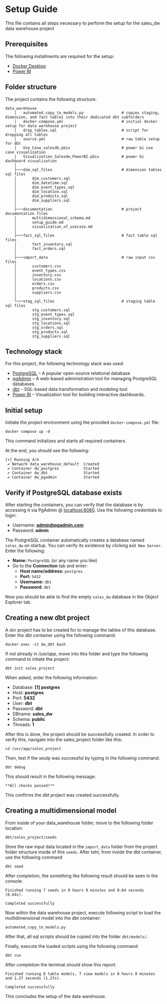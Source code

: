 # Setup Guide
This file contains all steps necessary to perform the setup for the sales_dw data warehouse project

## Prerequisites
The following installments are required for the setup:

- [Docker Desktop](https://www.docker.com/products/docker-desktop)
- [Power BI](https://powerbi.microsoft.com/)

## Folder structure
The project contains the following structure:
````
data_warehouse
    │   automated_copy_to_models.py                 # copies staging, dimension, and fact tables into their dedicated dbt subfolders 
    │   docker-compose.yml                          # initial docker setup for data warehouse project
    │   drop_tables.sql                             # script for dropping all tables
    │   source.yml                                  # raw table setup for dbt
    │   Use_Case_salesdb.pbix                       # power bi use case visualization 
    │   Visualization_Salesdw_PowerBI.pbix          # power bi dashboard visualization
    │
    ├───dim_sql_files                               # dimension tables sql files
    │       dim_customers.sql
    │       dim_datetime.sql
    │       dim_event_types.sql
    │       dim_location.sql
    │       dim_products.sql
    │       dim_suppliers.sql
    │
    ├───documentation                               # project documentation files
    │       multidimensional_schema.md
    │       setup_guide.md
    │       visualization_of_usecase.md
    │
    ├───fact_sql_files                              # fact table sql files
    │       fact_inventory.sql
    │       fact_orders.sql
    │
    ├───import_data                                 # raw input csv files 
    │       customers.csv
    │       event_types.csv                         
    │       inventory.csv
    │       locations.csv
    │       orders.csv
    │       products.csv
    │       suppliers.csv
    │
    └───stag_sql_files                              # staging table sql files
            stg_customers.sql
            stg_event_types.sql
            stg_inventory.sql
            stg_locations.sql
            stg_orders.sql
            stg_products.sql
            stg_suppliers.sql
````

## Technology stack
For this project, the following technology stack was used:

- [PostgreSQL](https://www.postgresql.org/) – A popular open-source relational database
- [pgAdmin](https://www.pgadmin.org/) – A web-based administration tool for managing PostgreSQL databases.
- [dbt](https://www.getdbt.com/) – SQL-based data transformation and modeling tool.
- [Power BI](https://powerbi.microsoft.com/) – Visualization tool for building interactive dashboards.

## Initial setup
Initiate the project environment using the provided `docker-compose.yml` file:

````docker compose up -d````

This command initializes and starts all required containers.

At the end, you should see the following:

````
[+] Running 4/4
 ✔ Network data_warehouse_default  Created
 ✔ Container dw_postgres           Started
 ✔ Container dw_dbt                Started
 ✔ Container dw_pgadmin            Started
 ````

## Verify if PostgreSQL database exists
After starting the containers, you can verify that the database is by accessing it via PgAdmin @ [localhost:8080](http://localhost:8080/).
Use the following credentials to login:

- Username: **admin@pgadmin.com**
- Password: **admin**

The PostgreSQL container automatically creates a database named `sales_dw` on startup. You can verify its existence by clicking `Add New Server`. Enter the following:

- **Name:** `PostgreSQL` (or any name you like)
- Go to the **Connection** tab and enter:
    - **Host name/address:** `postgres`
    - **Port:** `5432`
    - **Username:** `dbt`
    - **Password:** `dbt`

Now you should be able to find the empty `sales_dw` database in the Object Explorer tab.

## Creating a new dbt project
A `dbt` project has to be created for to manage the tables of this database. Enter the dbt container using the following command:

````docker exec -it dw_dbt bash````

If not already in */usr/app*, move into this folder and type the following command to intiate the project:

````dbt init sales_project````

When asked, enter the following information:
- Database: **[1] postgres**
- Host: **postgres**
- Port: **5432**
- User: **dbt**
- Password: **dbt**
- DBname: **sales_dw**
- Schema: **public**
- Threads: **1**

After this is done, the project should be successfully created. In order to verify this, navigate into the sales_project folder like this:

````cd /usr/app/sales_project````

Then, test if the seutp was successful by typing in the following command:

````dbt debug````

This should result in the following message:

````**All checks passed!**````

This confirms the dbt project was created successfully.

## Creating a multidimensional model
From inside of your data_warehouse folder, move to the following folder location:
````
dbt/sales_project/seeds

````
Store the raw input data located in the `import_data` folder from the project folder structure inside of this `seeds`.
After taht, from inside the dbt container, use the following command
````
dbt seed
````

After completion, the something like following result should be seen in the console:

````
Finished running 7 seeds in 0 hours 0 minutes and 0.64 seconds (0.64s).
  
Completed successfully
````

Now within the data warehouse project, execute following script to load the multidimensional model into the dbt container:

````automated_copy_to_models.py````

After that, all sql scripts should be copied into the folder `dbt/models/`.

Finally, execute the loaded scripts using the following command:

`dbt run`

After completion the terminal should show this report:

````
Finished running 8 table models, 7 view models in 0 hours 0 minutes and 1.27 seconds (1.27s).

Completed successfully
````

This concludes the setup of the data warehouse.